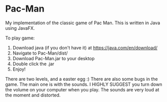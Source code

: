 # Pac-Man
My implementation of the classic game of Pac Man. This is written in Java using JavaFX.

To play game:

1. Download java (if you don't have it) at https://java.com/en/download/
2. Navigate to Pac-Man/dist/
3. Download Pac-Man.jar to your desktop
4. Double click the .jar
5. Enjoy!

There are two levels, and a easter egg :) There are also some bugs in the game. The main one is with the sounds. I HIGHLY SUGGEST you turn down the volume on your computer when you play. The sounds are very loud at the moment and distorted.
